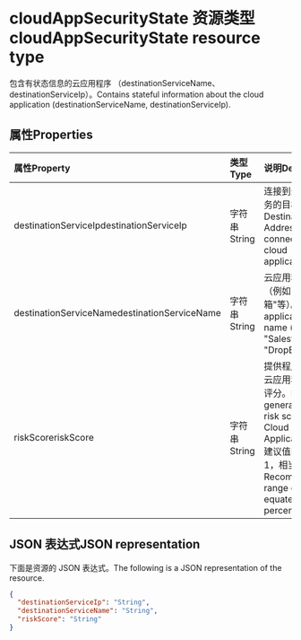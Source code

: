 # <a name="cloudappsecuritystate-resource-type"></a><span data-ttu-id="2f09a-101">cloudAppSecurityState 资源类型</span><span class="sxs-lookup"><span data-stu-id="2f09a-101">cloudAppSecurityState resource type</span></span>

<span data-ttu-id="2f09a-102">包含有状态信息的云应用程序 （destinationServiceName、destinationServiceIp）。</span><span class="sxs-lookup"><span data-stu-id="2f09a-102">Contains stateful information about the cloud application (destinationServiceName, destinationServiceIp).</span></span>

## <a name="properties"></a><span data-ttu-id="2f09a-103">属性</span><span class="sxs-lookup"><span data-stu-id="2f09a-103">Properties</span></span>

| <span data-ttu-id="2f09a-104">属性</span><span class="sxs-lookup"><span data-stu-id="2f09a-104">Property</span></span>     | <span data-ttu-id="2f09a-105">类型</span><span class="sxs-lookup"><span data-stu-id="2f09a-105">Type</span></span>        | <span data-ttu-id="2f09a-106">说明</span><span class="sxs-lookup"><span data-stu-id="2f09a-106">Description</span></span> |
|:-------------|:------------|:------------|
|<span data-ttu-id="2f09a-107">destinationServiceIp</span><span class="sxs-lookup"><span data-stu-id="2f09a-107">destinationServiceIp</span></span>|<span data-ttu-id="2f09a-108">字符串</span><span class="sxs-lookup"><span data-stu-id="2f09a-108">String</span></span>|<span data-ttu-id="2f09a-109">连接到云应用程序/服务的目标 IP 地址。</span><span class="sxs-lookup"><span data-stu-id="2f09a-109">Destination IP Address of the connection to the cloud application/service.</span></span>|
|<span data-ttu-id="2f09a-110">destinationServiceName</span><span class="sxs-lookup"><span data-stu-id="2f09a-110">destinationServiceName</span></span>|<span data-ttu-id="2f09a-111">字符串</span><span class="sxs-lookup"><span data-stu-id="2f09a-111">String</span></span>|<span data-ttu-id="2f09a-112">云应用程序/服务名称 （例如"销售"、"收存箱"等）。</span><span class="sxs-lookup"><span data-stu-id="2f09a-112">Cloud application/service name (for example "Salesforce", "DropBox", etc.).</span></span>|
|<span data-ttu-id="2f09a-113">riskScore</span><span class="sxs-lookup"><span data-stu-id="2f09a-113">riskScore</span></span>|<span data-ttu-id="2f09a-114">字符串</span><span class="sxs-lookup"><span data-stu-id="2f09a-114">String</span></span>|<span data-ttu-id="2f09a-115">提供程序生成/计算的云应用程序/服务风险评分。</span><span class="sxs-lookup"><span data-stu-id="2f09a-115">Provider-generated/calculated risk score of the Cloud Application/Service.</span></span> <span data-ttu-id="2f09a-116">建议值的范围为 0-1，相当于百分比。</span><span class="sxs-lookup"><span data-stu-id="2f09a-116">Recommended value range of 0-1, which equates to a percentage.</span></span>|

## <a name="json-representation"></a><span data-ttu-id="2f09a-117">JSON 表达式</span><span class="sxs-lookup"><span data-stu-id="2f09a-117">JSON representation</span></span>

<span data-ttu-id="2f09a-118">下面是资源的 JSON 表达式。</span><span class="sxs-lookup"><span data-stu-id="2f09a-118">The following is a JSON representation of the resource.</span></span>

<!-- {
  "blockType": "resource",
  "optionalProperties": [

  ],
  "@odata.type": "microsoft.graph.cloudAppSecurityState"
}-->

```json
{
  "destinationServiceIp": "String",
  "destinationServiceName": "String",
  "riskScore": "String"
}

```

<!-- uuid: 8fcb5dbc-d5aa-4681-8e31-b001d5168d79
2015-10-25 14:57:30 UTC -->
<!-- {
  "type": "#page.annotation",
  "description": "cloudAppSecurityState resource",
  "keywords": "",
  "section": "documentation",
  "tocPath": ""
}-->